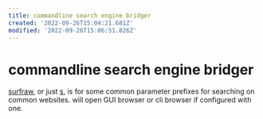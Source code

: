 ```yaml
---
title: commandline search engine bridger
created: '2022-09-26T15:04:21.681Z'
modified: '2022-09-26T15:06:51.826Z'
---
```


# commandline search engine bridger

[surfraw](https://github.com/kisom/surfraw), or just [s](https://github.com/zquestz/s), is for some common parameter prefixes for searching on common websites. will open GUI browser or cli browser if configured with one.
